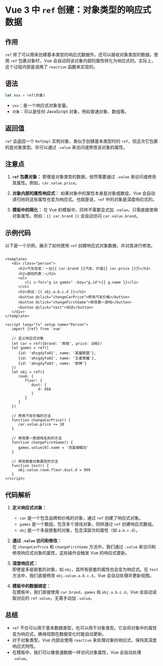 # Vue 3 中 `ref` 创建：对象类型的响应式数据

## 作用

`ref` 除了可以用来创建基本类型的响应式数据外，还可以接收对象类型的数据。使用 `ref` 包裹对象时，Vue 会自动将该对象内部的属性转化为响应式的。实际上，这个过程内部是调用了 `reactive` 函数来实现的。

## 语法

```js
let xxx = ref(对象)
```

- `xxx`：是一个响应式对象变量。
- `对象`：可以是任何 JavaScript 对象，例如普通对象、数组等。

## 返回值

`ref` 会返回一个 `RefImpl` 实例对象，类似于创建基本类型时的 `ref`，但这次它包裹的是对象类型。你可以通过 `.value` 来访问或修改该对象的属性。

## 注意点

1. **`ref` 包裹对象：** 即便是对象类型的数据，依然需要通过 `.value` 来访问或修改其属性。例如，`car.value.price`。

2. **对象内部的属性响应式：** 如果对象中的属性本身是对象或数组，Vue 会自动递归地将这些属性也变为响应式。也就是说，`ref` 中的对象是深度响应式的。

3. **模板中的简化：** 在 Vue 的模板中，同样不需要显式加 `.value`，只需直接使用对象属性。例如：`{{ car.brand }}` 会自动访问 `car.value.brand`。

## 示例代码

以下是一个示例，展示了如何使用 `ref` 创建响应式对象数据，并对其进行修改。

```vue

<template>
   <div class="person">
      <h2>汽车信息：一台{{ car.brand }}汽车，价值{{ car.price }}万</h2>
      <h2>游戏列表：</h2>
      <ul>
         <li v-for="g in games" :key="g.id">{{ g.name }}</li>
      </ul>
      <h2>测试：{{ obj.a.b.c.d }}</h2>
      <button @click="changeCarPrice">修改汽车价格</button>
      <button @click="changeFirstGame">修改第一游戏</button>
      <button @click="test">测试</button>
   </div>
</template>

<script lang="ts" setup name="Person">
   import {ref} from 'vue'

   // 定义响应式对象
   let car = ref({brand: '奔驰', price: 100})
   let games = ref([
      {id: 'ahsgdyfa01', name: '英雄联盟'},
      {id: 'ahsgdyfa02', name: '王者荣耀'},
      {id: 'ahsgdyfa03', name: '原神'}
   ])
   let obj = ref({
      room: {
         floor: {
            dust: {
               d: 666
            }
         }
      }
   })

   // 修改汽车价格的方法
   function changeCarPrice() {
      car.value.price += 10
   }

   // 修改第一款游戏名称的方法
   function changeFirstGame() {
      games.value[0].name = '流星蝴蝶剑'
   }

   // 修改嵌套对象属性的方法
   function test() {
      obj.value.room.floor.dust.d = 999
   }
</script>
```

## 代码解析

1. **定义响应式对象：**
    - `car` 是一个包含品牌和价格的对象，通过 `ref` 创建了响应式对象。
    - `games` 是一个数组，包含多个游戏对象，同样通过 `ref` 创建响应式数组。
    - `obj` 是一个多层嵌套的对象，包含深层次的属性（如 `a.b.c.d`）。

2. **通过 `.value` 访问和修改：**  
   在 `changeCarPrice` 和 `changeFirstGame` 方法中，我们通过 `.value` 来访问和修改响应式对象的属性，这些操作会触发 Vue 的响应式更新。

3. **深度响应式：**  
   即使是多层嵌套的对象，如 `obj`，其所有嵌套的属性也会变为响应式。在 `test` 方法中，我们直接修改 `obj.value.a.b.c.d`，Vue 会自动处理并更新视图。

4. **模板中的数据绑定：**  
   在模板中，我们直接使用 `car.brand`、`games` 和 `obj.a.b.c.d`，Vue 会自动读取对应的 `ref.value`，无需手动加 `.value`。

## 总结

- `ref` 不仅可以用于基本数据类型，也可以用于对象类型。它会将对象中的属性变为响应式，确保视图在数据变化时能自动更新。
- 对于对象类型，Vue 内部会使用 `reactive` 来处理对象的响应式，保持其深度响应式特性。
- 在模板中，我们可以像普通数据一样访问对象属性，Vue 会自动处理 `.value`。